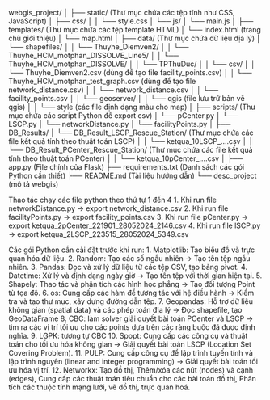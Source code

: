 webgis_project/
│
├── static/ (Thư mục chứa các tệp tĩnh như CSS, JavaScript)
│   ├── css/
│   │   └── style.css
│   └── js/
│       └── main.js
│
├── templates/ (Thư mục chứa các tệp template HTML)
│   └── index.html (trang chủ giới thiệu)
│   └── map.html
│
├── data/ (Thư mục chứa dữ liệu địa lý)
│   └── shapefiles/
│   │   └── Thuyhe_Diemven2/
│   │   └── Thuyhe_HCM_motphan_DISSOLVE_Line5/
│   │   └── Thuyhe_HCM_motphan_DISSOLVE/
│   │   └── TPThuDuc/
│
│   └── csv/
│   │   └── Thuyhe_Diemven2.csv (dùng để tạo file facility_points.csv)
│   │   └── Thuyhe_HCM_motphan_test_graph.csv (dùng để tạo file network_distance.csv) 
│   │   └── network_distance.csv
│   │   └── facility_points.csv
│
│   └── geoserver/
│   │   └── qgis (file lưu trữ bản vẽ qgis)
│   │   └── style (các file định dạng màu cho map) 
│
├── scripts/ (Thư mục chứa các script Python để export csv)
│   └── pCenter.py 
│   └── LSCP.py 
│   └── networkDistance.py 
│   └── facilityPoints.py 
│
├── DB_Results/ 
│   └── DB_Result_LSCP_Rescue_Station/ (Thư mục chứa các file kết quả tính theo thuật toán LSCP)
│   │   └── ketqua_10LSCP_....csv
│
│   └── DB_Result_PCenter_Rescue_Station/ (Thư mục chứa các file kết quả tính theo thuật toán PCenter)
│   │   └── ketqua_10pCenter_....csv
│
├── app.py (File chính của Flask)
├── requirements.txt (Danh sách các gói Python cần thiết)
├── README.md (Tài liệu hướng dẫn)
└── desc_project (mô tả webgis)



Thao tác chạy các file python theo thứ tự 1 đến 4
	1. Khi run file networkDistance.py -> export network_distance.csv
	2. Khi run file facilityPoints.py -> export facility_points.csv
	3. Khi run file pCenter.py -> export ketqua_2pCenter_221901_28052024_2146.csv
	4. Khi run file lSCP.py -> export ketqua_2LSCP_223515_28052024_5349.csv


Các gói Python cần cài đặt trước khi run:
    1. Matplotlib: Tạo biểu đồ và trực quan hóa dữ liệu.
    2. Random: Tạo các số ngẫu nhiên -> Tạo tên tệp ngẫu nhiên.
    3. Pandas: Đọc và xử lý dữ liệu từ các tệp CSV, tạo bảng pivot.
    4. Datetime: Xử lý và định dạng ngày giờ -> Tạo tên tệp với thời gian hiện tại.
    5. Shapely: Thao tác và phân tích các hình học phẳng -> Tạo đối tượng Point từ tọa độ.
    6. os: Cung cấp các hàm để tương tác với hệ điều hành -> Kiểm tra và tạo thư mục, xây dựng đường dẫn tệp.
    7. Geopandas: Hỗ trợ dữ liệu không gian (spatial data) và các phép toán địa lý -> Đọc shapefile, tạo GeoDataFrame
    8. CBC: làm solver giải quyết bài toán PCenter và LSCP -> tìm ra các vị trí tối ưu cho các points dựa trên các ràng buộc đã được định nghĩa.
    9. LGPK: tương tự CBC
    10. Spopt: Cung cấp các công cụ và thuật toán cho tối ưu hóa không gian -> Giải quyết bài toán LSCP (Location Set Covering Problem).
    11. PULP: Cung cấp công cụ để lập trình tuyến tính và lập trình nguyên (linear and integer programming) -> Giải quyết bài toán tối ưu hóa vị trí.
    12. Networkx: Tạo đồ thị, Thêm/xóa các nút (nodes) và cạnh (edges), Cung cấp các thuật toán tiêu chuẩn cho các bài toán đồ thị, Phân tích các thuộc tính mạng lưới, vẽ đồ thị, trực quan hoá.
